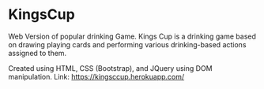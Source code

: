 # KingsCup
Web Version of popular drinking Game. 
Kings Cup is a drinking game based on drawing playing cards and performing various drinking-based actions assigned to them.

Created using HTML, CSS (Bootstrap), and JQuery using DOM manipulation. 
Link: https://kingsccup.herokuapp.com/
